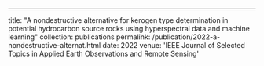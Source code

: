 ---
title: "A nondestructive alternative for kerogen type determination in potential hydrocarbon source rocks using hyperspectral data and machine learning"
collection: publications
permalink: /publication/2022-a-nondestructive-alternat.html
date: 2022
venue: 'IEEE Journal of Selected Topics in Applied Earth Observations and Remote Sensing'